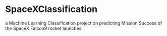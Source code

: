 # SpaceXClassification
a Machine Learning Classification project on predicting Mission Success of the SpaceX Falcon9 rocket launches
